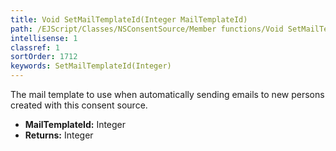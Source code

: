 ```yaml
---
title: Void SetMailTemplateId(Integer MailTemplateId)
path: /EJScript/Classes/NSConsentSource/Member functions/Void SetMailTemplateId(Integer p_0)
intellisense: 1
classref: 1
sortOrder: 1712
keywords: SetMailTemplateId(Integer)
---
```



The mail template to use when automatically sending emails to new persons created with this consent source.



* **MailTemplateId:** Integer
* **Returns:** Integer


